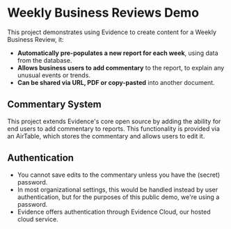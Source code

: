 # Weekly Business Reviews Demo

This project demonstrates using Evidence to create content for a Weekly Business Review, it:

- **Automatically pre-populates a new report for each week**, using data from the database.
- **Allows business users to add commentary** to the report, to explain any unusual events or trends.
- **Can be shared via URL, PDF or copy-pasted** into another document.

## Commentary System

This project extends Evidence's core open source by adding the ability for end users to add commentary to reports.
This functionality is provided via an AirTable, which stores the commentary and allows users to edit it.


## Authentication

- You cannot save edits to the commentary unless you have the (secret) password.
- In most organizational settings, this would be handled instead by user authentication, but for the purposes of this public demo, we're using a password.
- Evidence offers authentication through Evidence Cloud, our hosted cloud service.
